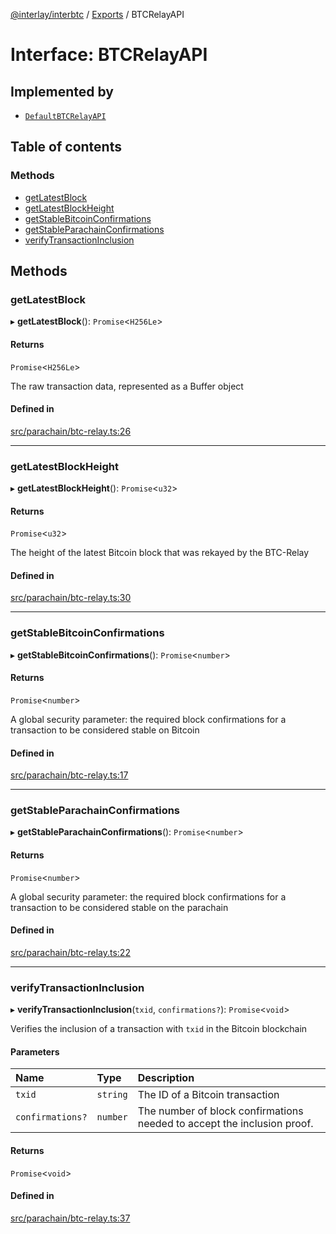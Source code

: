 [@interlay/interbtc](/README.md) / [Exports](/modules.md) / BTCRelayAPI

# Interface: BTCRelayAPI

## Implemented by

- [`DefaultBTCRelayAPI`](/classes/defaultbtcrelayapi.md)

## Table of contents

### Methods

- [getLatestBlock](/interfaces/btcrelayapi.md#getlatestblock)
- [getLatestBlockHeight](/interfaces/btcrelayapi.md#getlatestblockheight)
- [getStableBitcoinConfirmations](/interfaces/btcrelayapi.md#getstablebitcoinconfirmations)
- [getStableParachainConfirmations](/interfaces/btcrelayapi.md#getstableparachainconfirmations)
- [verifyTransactionInclusion](/interfaces/btcrelayapi.md#verifytransactioninclusion)

## Methods

### getLatestBlock

▸ **getLatestBlock**(): `Promise`<`H256Le`\>

#### Returns

`Promise`<`H256Le`\>

The raw transaction data, represented as a Buffer object

#### Defined in

[src/parachain/btc-relay.ts:26](https://github.com/interlay/interbtc-js/blob/0c8155e/src/parachain/btc-relay.ts#L26)

___

### getLatestBlockHeight

▸ **getLatestBlockHeight**(): `Promise`<`u32`\>

#### Returns

`Promise`<`u32`\>

The height of the latest Bitcoin block that was rekayed by the BTC-Relay

#### Defined in

[src/parachain/btc-relay.ts:30](https://github.com/interlay/interbtc-js/blob/0c8155e/src/parachain/btc-relay.ts#L30)

___

### getStableBitcoinConfirmations

▸ **getStableBitcoinConfirmations**(): `Promise`<`number`\>

#### Returns

`Promise`<`number`\>

A global security parameter: the required block confirmations
for a transaction to be considered stable on Bitcoin

#### Defined in

[src/parachain/btc-relay.ts:17](https://github.com/interlay/interbtc-js/blob/0c8155e/src/parachain/btc-relay.ts#L17)

___

### getStableParachainConfirmations

▸ **getStableParachainConfirmations**(): `Promise`<`number`\>

#### Returns

`Promise`<`number`\>

A global security parameter: the required block confirmations
for a transaction to be considered stable on the parachain

#### Defined in

[src/parachain/btc-relay.ts:22](https://github.com/interlay/interbtc-js/blob/0c8155e/src/parachain/btc-relay.ts#L22)

___

### verifyTransactionInclusion

▸ **verifyTransactionInclusion**(`txid`, `confirmations?`): `Promise`<`void`\>

Verifies the inclusion of a transaction with `txid` in the Bitcoin blockchain

#### Parameters

| Name | Type | Description |
| :------ | :------ | :------ |
| `txid` | `string` | The ID of a Bitcoin transaction |
| `confirmations?` | `number` | The number of block confirmations needed to accept the inclusion proof. |

#### Returns

`Promise`<`void`\>

#### Defined in

[src/parachain/btc-relay.ts:37](https://github.com/interlay/interbtc-js/blob/0c8155e/src/parachain/btc-relay.ts#L37)
